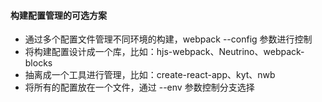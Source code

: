 #### 构建配置管理的可选方案

- 通过多个配置文件管理不同环境的构建，webpack --config 参数进行控制
- 将构建配置设计成一个库，比如：hjs-webpack、Neutrino、webpack-blocks
- 抽离成一个工具进行管理，比如：create-react-app、kyt、nwb
- 将所有的配置放在一个文件，通过 --env 参数控制分支选择
